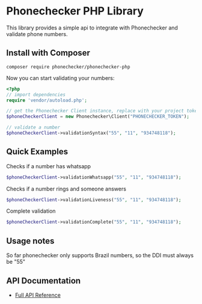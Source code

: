 Phonechecker PHP Library
============
This library provides a simple api to integrate with Phonechecker and validate phone numbers.

Install with Composer
------------
```
composer require phonechecker/phonechecker-php
```

Now you can start validating your numbers:

```php
<?php
// import dependencies
require 'vendor/autoload.php';

// get the Phonechecker Client instance, replace with your project token
$phoneCheckerClient = new Phonechecker\Client("PHONECHECKER_TOKEN");

// validate a number
$phoneCheckerClient->validationSyntax("55", "11", "934748118"); 
```
## Quick Examples
Checks if a number has whatsapp
```php
$phoneCheckerClient->validationWhatsapp("55", "11", "934748118"); 
```

Checks if a number rings and someone answers
```php
$phoneCheckerClient->validationLiveness("55", "11", "934748118"); 
```

Complete validation
```php
$phoneCheckerClient->validationComplete("55", "11", "934748118"); 
```

Usage notes
-------------
So far phonechecker only supports Brazil numbers, so the DDI must always be "55"

API Documentation
-------------
* <a href="https://app.swaggerhub.com/apis-docs/PhoneChecker/api/1.0.0-oas3" target="_blank">Full API Reference</a>
